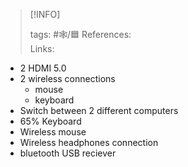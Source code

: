 
> [!INFO]
> 
> tags:  #🕸️/🟦 
> References:   
> Links: 

- 2 HDMI 5.0 
- 2 wireless connections
	- mouse
	- keyboard
- Switch between 2 different computers
- 65% Keyboard
- Wireless mouse
- Wireless headphones connection
- bluetooth USB reciever
